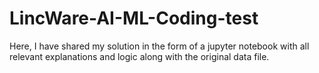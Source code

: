 # LincWare-AI-ML-Coding-test
Here, I have shared my solution in the form of a jupyter notebook with all relevant explanations and logic along with the original data file.

